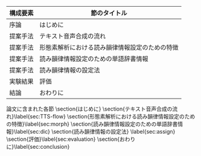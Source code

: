 構成要素 | 節のタイトル
 --- | --- 
序論 | はじめに
提案手法 | テキスト音声合成の流れ
提案手法 | 形態素解析における読み韻律情報設定のための特徴
提案手法 | 読み韻律情報設定のための単語辞書情報
提案手法 | 読み韻律情報の設定法
実験結果 | 評価
結論 | おわりに

論文に含まれた各節
\section{はじめに}
\section{テキスト音声合成の流れ}\label{sec:TTS-flow}
\section{形態素解析における読み韻律情報設定のための特徴}\label{sec:morph}
\section{読み韻律情報設定のための単語辞書情報}\label{sec:dic}
\section{読み韻律情報の設定法} \label{sec:assign}
\section{評価}\label{sec:evaluation}
\section{おわりに}\label{sec:conclusion}
